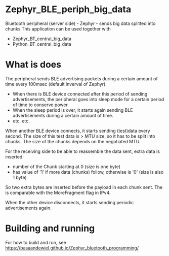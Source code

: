 # Zephyr_BLE_periph_big_data
Bluetooth peripheral (server side) - Zephyr - sends big data splitted into chunks
This application can be used together with
* Zephyr_BT_central_big_data
* Python_BT_central_big_data

# What is does
The peripheral sends BLE advertising packets during a certain amount of time every 100msec (default inverval of Zephyr).
* When there is BLE device connected after this period of sending advertisements, the peripheral goes into sleep mode for a certain period of time to conserve power.
* When the sleep period is over, it starts again sending BLE advertisements during a certain amount of time.
 * etc. etc.

When another BLE device connects, it starts sending (test)data every second. The size of this test data is > MTU size, so it has to be split into chunks. The size of the chunks depends on the negotiated MTU.

For the receiving side to be able to reassemble the data sent, extra data is inserted: 
* <ChunkNbr> number of the Chunk starting at 0 (size is one byte)
* <MoreDataFollows> has value of '1' if more data (chunks) follow, otherwise is '0' (size is also 1 byte)
  
So two extra bytes are inserted before the payload in each chunk sent.
The <MoreDataFollows> is comparable with the MoreFragment flag in IPv4.

When the other device disconnects, it starts sending periodic advertisements again.
  

# Building and running
For how to build and run, see https://basaandewiel.github.io/Zephyr_bluetooth_programming/

